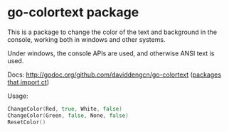 go-colortext package
====================

This is a package to change the color of the text and background in the console, working both in windows and other systems.

Under windows, the console APIs are used, and otherwise ANSI text is used.

Docs: http://godoc.org/github.com/daviddengcn/go-colortext ([packages that import ct](http://godoc.org/github.com/daviddengcn/go-colortext?importers))

Usage:
```go
ChangeColor(Red, true, White, false)
ChangeColor(Green, false, None, false)
ResetColor()
```
